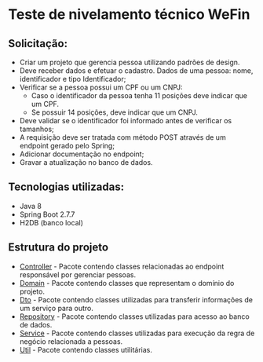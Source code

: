 # Teste de nivelamento técnico WeFin

## Solicitação:
- Criar um projeto que gerencia pessoa utilizando padrões de design.
- Deve receber dados e efetuar o cadastro. Dados de uma pessoa: nome, identificador e tipo Identificador;
- Verificar se a pessoa possui um CPF ou um CNPJ:
  - Caso o identificador da pessoa tenha 11 posições deve indicar que um CPF.
  - Se possuir 14 posições, deve indicar que um CNPJ.
- Deve validar se o identificador foi informado antes de verificar os tamanhos;
- A requisição deve ser tratada com método POST através de um endpoint gerado pelo Spring;
- Adicionar documentação no endpoint;
- Gravar a atualização no banco de dados.

## Tecnologias utilizadas:
- Java 8
- Spring Boot 2.7.7
- H2DB (banco local)

## Estrutura do projeto

- [Controller](src/main/java/com/wefin/tech/person/controller/) - Pacote contendo classes relacionadas ao endpoint responsável por gerenciar pessoas.
- [Domain](src/main/java/com/wefin/tech/person/domain/) - Pacote contendo classes que representam o domínio do projeto.
- [Dto](src/main/java/com/wefin/tech/person/dto/) - Pacote contendo classes utilizadas para transferir informações de um serviço para outro.
- [Repository](src/main/java/com/wefin/tech/person/repository/) - Pacote contendo classes utilizadas para acesso ao banco de dados.
- [Service](src/main/java/com/wefin/tech/person/service/) - Pacote contendo classes utilizadas para execução da regra de negócio relacionada a pessoas.
- [Util](src/main/java/com/wefin/tech/person/util/RegexUtils.java) - Pacote contendo classes utilitárias.